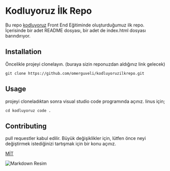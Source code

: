  # Kodluyoruz İlk Repo
Bu repo [kodluyoruz](https://kodluyoruz.org/tr/kodluyoruz/) Front End Eğitiminde oluşturduğumuz ilk repo. İçerisinde bir
adet README dosyası, bir adet de index.html dosyası barındırıyor.
## Installation
Öncelikle projeyi clonelayın. (buraya sizin reponuzdan aldığınız link gelecek)

``` git clone https://github.com/omerguveli/kodluyoruzilkrepo.git ```
## Usage
projeyi cloneladıktan sonra visual studio code programında açınız.
linus için;

```cd kodluyoruz code . ```
## Contributing
pull requestler kabul edilir. Büyük değişiklikler için, lütfen önce neyi değiştirmek
istediğinizi tartışmak için bir konu açınız.

[MİT](https://choosealicense.com/licenses/mit/)




![Markdown Resim](https://raw.githubusercontent.com/Kodluyoruz/taskforce/git/git/markdown-nedir-nasil-kullaniriz-/figures/kodluyoruz_logo.jpg)
